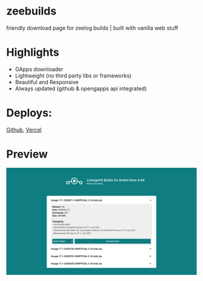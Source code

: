 # zeebuilds
friendly download page for zeelog builds | built with vanilla web stuff

# Highlights
 - GApps downloader
 - Lightweight (no third party libs or frameworks)
 - Beautiful and Responsive
 - Always updated (github & opengapps api integrated)


# Deploys:
[Github](https://andersonmendess.github.io/zeebuilds/), [Vercel](https://zeebuilds.vercel.app/)

# Preview
<img src="preview.png" />
